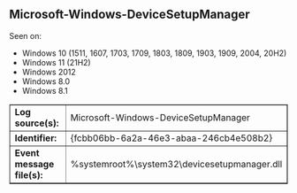 ## Microsoft-Windows-DeviceSetupManager

Seen on:
* Windows 10 (1511, 1607, 1703, 1709, 1803, 1809, 1903, 1909, 2004, 20H2)
* Windows 11 (21H2)
* Windows 2012
* Windows 8.0
* Windows 8.1

<table border="1" class="docutils">
  <tbody>
    <tr>
      <td><b>Log source(s):</b></td>
      <td>Microsoft-Windows-DeviceSetupManager</td>
    </tr>
    <tr>
      <td><b>Identifier:</b></td>
      <td>{fcbb06bb-6a2a-46e3-abaa-246cb4e508b2}</td>
    </tr>
    <tr>
      <td><b>Event message file(s):</b></td>
      <td>%systemroot%\system32\devicesetupmanager.dll</td>
    </tr>
  </tbody>
</table>

&nbsp;

